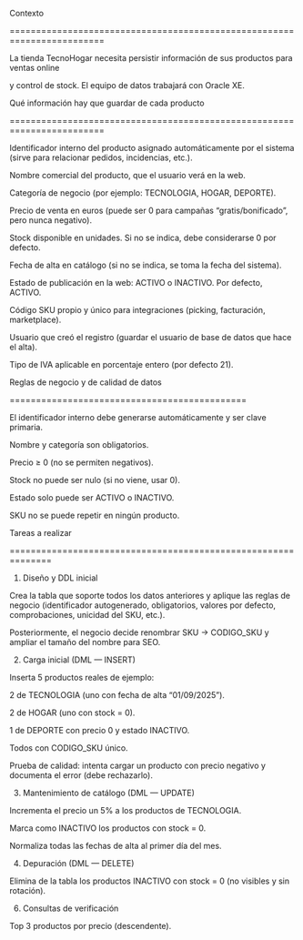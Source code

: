Contexto

========================================================================

La tienda TecnoHogar necesita persistir información de sus productos para ventas online

y control de stock. El equipo de datos trabajará con Oracle XE.

  

Qué información hay que guardar de cada producto

========================================================================

Identificador interno del producto asignado automáticamente por el sistema (sirve para relacionar pedidos, incidencias, etc.).

Nombre comercial del producto, que el usuario verá en la web.

Categoría de negocio (por ejemplo: TECNOLOGIA, HOGAR, DEPORTE).

Precio de venta en euros (puede ser 0 para campañas “gratis/bonificado”, pero nunca negativo).

Stock disponible en unidades. Si no se indica, debe considerarse 0 por defecto.

Fecha de alta en catálogo (si no se indica, se toma la fecha del sistema).

Estado de publicación en la web: ACTIVO o INACTIVO. Por defecto, ACTIVO.

Código SKU propio y único para integraciones (picking, facturación, marketplace).

Usuario que creó el registro (guardar el usuario de base de datos que hace el alta).

Tipo de IVA aplicable en porcentaje entero (por defecto 21).

  

Reglas de negocio y de calidad de datos

=============================================

El identificador interno debe generarse automáticamente y ser clave primaria.

Nombre y categoría son obligatorios.

Precio ≥ 0 (no se permiten negativos).

Stock no puede ser nulo (si no viene, usar 0).

Estado solo puede ser ACTIVO o INACTIVO.

SKU no se puede repetir en ningún producto.

  

  

Tareas a realizar

==============================================================

1) Diseño y DDL inicial

Crea la tabla que soporte todos los datos anteriores y aplique las reglas de negocio (identificador autogenerado, obligatorios, valores por defecto, comprobaciones, unicidad del SKU, etc.).

Posteriormente, el negocio decide renombrar SKU → CODIGO_SKU y ampliar el tamaño del nombre para SEO.

  

2) Carga inicial (DML — INSERT)

Inserta 5 productos reales de ejemplo:

2 de TECNOLOGIA (uno con fecha de alta “01/09/2025”).

2 de HOGAR (uno con stock = 0).

1 de DEPORTE con precio 0 y estado INACTIVO.

Todos con CODIGO_SKU único.

  

Prueba de calidad: intenta cargar un producto con precio negativo y documenta el error (debe rechazarlo).

  

3) Mantenimiento de catálogo (DML — UPDATE)

Incrementa el precio un 5% a los productos de TECNOLOGIA.

Marca como INACTIVO los productos con stock = 0.

Normaliza todas las fechas de alta al primer día del mes.

  

4) Depuración (DML — DELETE)

Elimina de la tabla los productos INACTIVO con stock = 0 (no visibles y sin rotación).

  

6) Consultas de verificación

Top 3 productos por precio (descendente).
